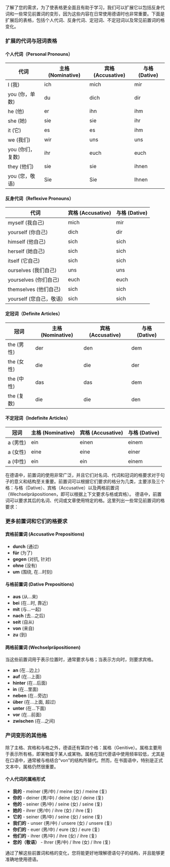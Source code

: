 了解了您的需求，为了使表格更全面且有助于学习，我们可以扩展它以包括反身代词和一些常见前置词的变形，因为这些内容在日常使用德语时也非常重要。下面是扩展后的表格，包括个人代词、反身代词、定冠词、不定冠词以及常见前置词的格变化。

### 扩展的代词与冠词表格

#### 个人代词（Personal Pronouns）

| 代词 | 主格 (Nominative) | 宾格 (Accusative) | 与格 (Dative) |
|------|-------------------|-------------------|--------------|
| I (我) | ich | mich | mir |
| you (你，单数) | du | dich | dir |
| he (他) | er | ihn | ihm |
| she (她) | sie | sie | ihr |
| it (它) | es | es | ihm |
| we (我们) | wir | uns | uns |
| you (你们，复数) | ihr | euch | euch |
| they (他们) | sie | sie | ihnen |
| you (您，敬语) | Sie | Sie | Ihnen |

#### 反身代词（Reflexive Pronouns）

| 代词 | 宾格 (Accusative) | 与格 (Dative) |
|------|-------------------|--------------|
| myself (我自己) | mich | mir |
| yourself (你自己) | dich | dir |
| himself (他自己) | sich | sich |
| herself (她自己) | sich | sich |
| itself (它自己) | sich | sich |
| ourselves (我们自己) | uns | uns |
| yourselves (你们自己) | euch | euch |
| themselves (他们自己) | sich | sich |
| yourself (您自己，敬语) | sich | sich |

#### 定冠词（Definite Articles）

| 冠词 | 主格 (Nominative) | 宾格 (Accusative) | 与格 (Dative) |
|-------|-------------------|-------------------|--------------|
| the (男性) | der | den | dem |
| the (女性) | die | die | der |
| the (中性) | das | das | dem |
| the (复数) | die | die | den |

#### 不定冠词（Indefinite Articles）

| 冠词 | 主格 (Nominative) | 宾格 (Accusative) | 与格 (Dative) |
|-------|-------------------|-------------------|--------------|
| a (男性) | ein | einen | einem |
| a (女性) | eine | eine | einer |
| a (中性) | ein | ein | einem |

在德语中，前置词的使用非常广泛，并且它们对名词、代词和冠词的格要求对于句子的意义和结构至关重要。前置词可以根据它们要求的格分为几类，主要涉及三个格：与格（Dative）、宾格（Accusative）以及两格前置词（Wechselpräpositionen，即可以根据上下文要求与格或宾格）。
德语中，前置词可以要求其后的名词、代词或文章使用特定的格。这里列出一些常见前置词的格要求：

### 更多前置词和它们的格要求

#### 宾格前置词 (Accusative Prepositions)
- **durch** (通过)
- **für** (为了)
- **gegen** (对抗, 针对)
- **ohne** (没有)
- **um** (围绕, 在…时刻)

#### 与格前置词 (Dative Prepositions)
- **aus** (从…来)
- **bei** (在…时, 靠近)
- **mit** (与…一起)
- **nach** (去…之后)
- **seit** (自从)
- **von** (来自)
- **zu** (到)

#### 两格前置词 (Wechselpräpositionen)
当这些前置词用于表示位置时，通常要求与格；当表示方向时，则要求宾格。
- **an** (在…边上)
- **auf** (在…上面)
- **hinter** (在…后面)
- **in** (在…里面)
- **neben** (在…旁边)
- **über** (在…上面, 超过)
- **unter** (在…下面)
- **vor** (在…前面)
- **zwischen** (在…之间)

### 产词变形的其他格

除了主格、宾格和与格之外，德语还有第四个格：属格（Genitive）。属格主要用于表示所有格，即某物属于某人或某物。属格在现代德语中使用频率较低，尤其是在口语中，通常被与格结合“von”的结构所替代。然而，在书面语中，特别是正式文本中，属格仍然很重要。

#### 个人代词的属格形式
- **我的** - meiner (男/中) / meine (女) / meine (复)
- **你的** - deiner (男/中) / deine (女) / deine (复)
- **他的** - seiner (男/中) / seine (女) / seine (复)
- **她的** - ihrer (男/中) / ihre (女) / ihre (复)
- **它的** - seiner (男/中) / seine (女) / seine (复)
- **我们的** - unser (男/中) / unsere (女) / unsere (复)
- **你们的** - euer (男/中) / eure (女) / eure (复)
- **他们的** - ihrer (男/中) / ihre (女) / ihre (复)
- **您的（敬语）** - Ihrer (男/中) / Ihre (女) / Ihre (复)

通过了解这些前置词和格的变化，您将能更好地理解德语句子的结构，并且能够更准确地使用德语。
